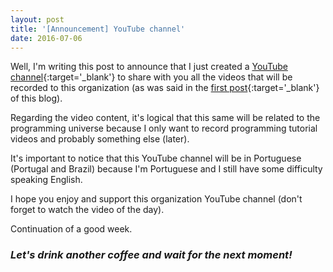 ```yaml
---
layout: post
title: '[Announcement] YouTube channel'
date: 2016-07-06
---
```


Well, I'm writing this post to announce that I just created a [YouTube channel](https://www.youtube.com/c/CaffeineAlgorithm){:target='_blank'} to share with you all the videos that will be recorded to this organization (as was said in the [first post](http://caffeinealgorithm.com/introduction){:target='_blank'} of this blog).

Regarding the video content, it's logical that this same will be related to the programming universe because I only want to record programming tutorial videos and probably something else (later).

It's important to notice that this YouTube channel will be in Portuguese (Portugal and Brazil) because I'm Portuguese and I still have some difficulty speaking English.

I hope you enjoy and support this organization YouTube channel (don't forget to watch the video of the day).

Continuation of a good week.

### *Let's drink another coffee and wait for the next moment!*